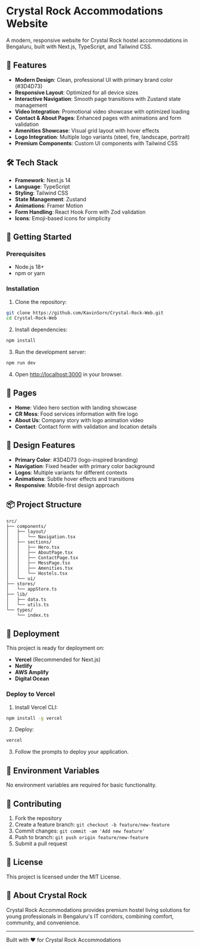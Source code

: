 # Crystal Rock Accommodations Website

A modern, responsive website for Crystal Rock hostel accommodations in Bengaluru, built with Next.js, TypeScript, and Tailwind CSS.

## 🌟 Features

- **Modern Design**: Clean, professional UI with primary brand color (#3D4D73)
- **Responsive Layout**: Optimized for all device sizes
- **Interactive Navigation**: Smooth page transitions with Zustand state management
- **Video Integration**: Promotional video showcase with optimized loading
- **Contact & About Pages**: Enhanced pages with animations and form validation
- **Amenities Showcase**: Visual grid layout with hover effects
- **Logo Integration**: Multiple logo variants (steel, fire, landscape, portrait)
- **Premium Components**: Custom UI components with Tailwind CSS

## 🛠️ Tech Stack

- **Framework**: Next.js 14
- **Language**: TypeScript
- **Styling**: Tailwind CSS
- **State Management**: Zustand
- **Animations**: Framer Motion
- **Form Handling**: React Hook Form with Zod validation
- **Icons**: Emoji-based icons for simplicity

## 🚀 Getting Started

### Prerequisites

- Node.js 18+ 
- npm or yarn

### Installation

1. Clone the repository:
```bash
git clone https://github.com/KavinSorn/Crystal-Rock-Web.git
cd Crystal-Rock-Web
```

2. Install dependencies:
```bash
npm install
```

3. Run the development server:
```bash
npm run dev
```

4. Open [http://localhost:3000](http://localhost:3000) in your browser.

## 📱 Pages

- **Home**: Video hero section with landing showcase
- **CR Mess**: Food services information with fire logo
- **About Us**: Company story with logo animation video
- **Contact**: Contact form with validation and location details

## 🎨 Design Features

- **Primary Color**: #3D4D73 (logo-inspired branding)
- **Navigation**: Fixed header with primary color background
- **Logos**: Multiple variants for different contexts
- **Animations**: Subtle hover effects and transitions
- **Responsive**: Mobile-first design approach

## 📦 Project Structure

```
src/
├── components/
│   ├── layout/
│   │   └── Navigation.tsx
│   ├── sections/
│   │   ├── Hero.tsx
│   │   ├── AboutPage.tsx
│   │   ├── ContactPage.tsx
│   │   ├── MessPage.tsx
│   │   ├── Amenities.tsx
│   │   └── Hostels.tsx
│   └── ui/
├── stores/
│   └── appStore.ts
├── lib/
│   ├── data.ts
│   └── utils.ts
└── types/
    └── index.ts
```

## 🚀 Deployment

This project is ready for deployment on:

- **Vercel** (Recommended for Next.js)
- **Netlify**
- **AWS Amplify**
- **Digital Ocean**

### Deploy to Vercel

1. Install Vercel CLI:
```bash
npm install -g vercel
```

2. Deploy:
```bash
vercel
```

3. Follow the prompts to deploy your application.

## 📝 Environment Variables

No environment variables are required for basic functionality.

## 🤝 Contributing

1. Fork the repository
2. Create a feature branch: `git checkout -b feature/new-feature`
3. Commit changes: `git commit -am 'Add new feature'`
4. Push to branch: `git push origin feature/new-feature`
5. Submit a pull request

## 📄 License

This project is licensed under the MIT License.

## 🏢 About Crystal Rock

Crystal Rock Accommodations provides premium hostel living solutions for young professionals in Bengaluru's IT corridors, combining comfort, community, and convenience.

---

Built with ❤️ for Crystal Rock Accommodations
